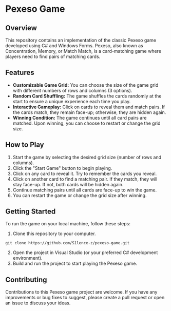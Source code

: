 # Pexeso Game

## Overview

This repository contains an implementation of the classic Pexeso game developed using C# and Windows Forms. Pexeso, also known as Concentration, Memory, or Match Match, is a card-matching game where players need to find pairs of matching cards.

## Features

- **Customizable Game Grid:** You can choose the size of the game grid with different numbers of rows and columns (3 options).
- **Random Card Shuffling:** The game shuffles the cards randomly at the start to ensure a unique experience each time you play.
- **Interactive Gameplay:** Click on cards to reveal them and match pairs. If the cards match, they remain face-up; otherwise, they are hidden again.
- **Winning Condition:** The game continues until all card pairs are matched. Upon winning, you can choose to restart or change the grid size.

## How to Play

1. Start the game by selecting the desired grid size (number of rows and columns).
2. Click the "Start Game" button to begin playing.
3. Click on any card to reveal it. Try to remember the cards you reveal.
4. Click on another card to find a matching pair. If they match, they will stay face-up. If not, both cards will be hidden again.
5. Continue matching pairs until all cards are face-up to win the game.
6. You can restart the game or change the grid size after winning.

## Getting Started

To run the game on your local machine, follow these steps:

1. Clone this repository to your computer.

```shell
git clone https://github.com/S1lence-z/pexeso-game.git
```

2. Open the project in Visual Studio (or your preferred C# development environment).
3. Build and run the project to start playing the Pexeso game.

## Contributing

Contributions to this Pexeso game project are welcome. If you have any improvements or bug fixes to suggest, please create a pull request or open an issue to discuss your ideas.
